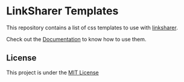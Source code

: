 # LinkSharer Templates

This repository contains a list of css templates to use with [linksharer](https://linksharer.js.org).

Check out the [Documentation](https://linksharer.js.org/docs/templates) to know how to use them.

## License
This project is under the [MIT License](LICENSE)